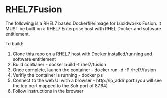 # RHEL7Fusion

The following is a RHEL7 based Dockerfile/image for Lucidworks Fusion.
It MUST be built on a RHEL7 Enterprise host with RHEL Docker and software entitlement.

To build:

1. Clone this repo on a RHEL7 host with Docker installed/running and software entitlement
2. Build contianer - docker build -t rhel7/fusion
3. Once complete, launch the container - docker run -d -P rhel7/fusion
4. Verifiy the container is running - docker ps
5. Connect to the web UI with a browser - http://ip_addr:port (you will see the tcp port mapped to the Solr port
of 8764)
6. Follow instructions in the browser
